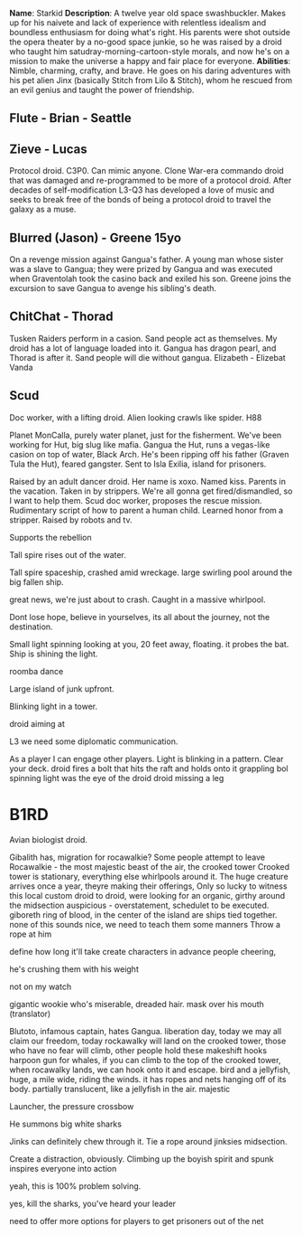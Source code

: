 **Name**: Starkid
**Description**: 
A twelve year old space swashbuckler. Makes up for his naivete and lack of experience with relentless idealism and boundless enthusiasm for doing what's right.
His parents were shot outside the opera theater by a no-good space junkie, so he was raised by a droid who taught him satudray-morning-cartoon-style morals, and now he's on a mission to make the universe a happy and fair place for everyone.
**Abilities**: 
Nimble, charming, crafty, and brave. He goes on his daring adventures with his pet alien Jinx (basically Stitch from Lilo & Stitch), whom he rescued from an evil genius and taught the power of friendship.


## Flute - Brian - Seattle

## Zieve - Lucas
Protocol droid. C3P0. Can mimic anyone.
Clone War-era commando droid that was damaged and re-programmed to be more of a protocol droid. After decades of self-modification L3-Q3 has developed a love of music and seeks to break free of the bonds of being a protocol droid to travel the galaxy as a muse.
## Blurred (Jason) - Greene 15yo
On a revenge mission against Gangua's father.
A young man whose sister was a slave to Gangua; they were prized by Gangua and was executed when Graventolah took the casino back and exiled his son. Greene joins the excursion to save Gangua to avenge his sibling's death.
## ChitChat - Thorad
Tusken Raiders perform in a casion. Sand people act as themselves.
My droid has a lot of language loaded into it.
Gangua has dragon pearl, and Thorad is after it.
Sand people will die without gangua.
Elizabeth - Elizebat Vanda
## Scud 
Doc worker, with a lifting droid. Alien looking crawls like spider.
H88

Planet MonCalla, purely water planet, just for the fisherment.
We've been working for Hut, big slug like mafia.
Gangua the Hut, runs a vegas-like casion on top of water, Black Arch.
He's been ripping off his father (Graven Tula the Hut), feared gangster.
Sent to Isla Exilia, island for prisoners.

Raised by an adult dancer droid. Her name is xoxo. Named kiss.
Parents in the vacation. Taken in by strippers.
We're all gonna get fired/dismandled, so I want to help them.
Scud doc worker, proposes the rescue mission.
Rudimentary script of how to parent a human child.
Learned honor from a stripper. Raised by robots and tv.

Supports the rebellion

Tall spire rises out of the water.

Tall spire
spaceship, crashed amid wreckage.
large swirling pool around the big fallen ship.

great news, we're just about to crash.
Caught in a massive whirlpool.

Dont lose hope, believe in yourselves, its all about the journey, not the destination.

Small light spinning looking at you, 20 feet away, floating.
it probes the bat.
Ship is shining the light.

roomba dance

Large island of junk upfront.


Blinking light in a tower.

droid aiming at

L3 we need some diplomatic communication.

As a player I can engage other players.
Light is blinking in a pattern. Clear your deck.
droid fires a bolt that hits the raft and holds onto it
grappling bol
spinning light was the eye of the droid
droid missing a leg

# B1RD
Avian biologist droid.

Gibalith has, migration for rocawalkie?
Some people attempt to leave
Rocawalkie - the most majestic beast of the air, the crooked tower
Crooked tower is stationary, everything else whirlpools around it.
The huge creature arrives once a year, theyre making their offerings,
Only so lucky to witness this local custom
droid to droid, were looking for an organic, girthy around the midsection
auspicious - overstatement, schedulet to be executed.
giboreth
ring of blood, in the center of the island are ships tied together.
none of this sounds nice, we need to teach them some manners
Throw a rope at him

define how long it'll take
create characters in advance
people cheering,

he's crushing them with his weight

not on my watch

gigantic wookie who's miserable, dreaded hair.
mask over his mouth (translator)

Blutoto, infamous captain, hates Gangua.
liberation day, today we may all claim our freedom,
today rockawalky will land on the crooked tower,
those who have no fear will climb,
other people hold these makeshift hooks
harpoon gun for whales, if you can climb to the top of the crooked tower, when rocawalky lands, we can hook onto it and escape.
bird and a jellyfish, huge, a mile wide, riding the winds.
it has ropes and nets hanging off of its body.
partially translucent, like a jellyfish in the air.
majestic


Launcher, the pressure crossbow

He summons big white sharks

Jinks can definitely chew through it.
Tie a rope around jinksies midsection.

Create a distraction, obviously.
Climbing up the 
boyish spirit and spunk inspires everyone into action

yeah, this is 100% problem solving.

yes, kill the sharks, you've heard your leader

need to offer more options for players to get prisoners out of the net